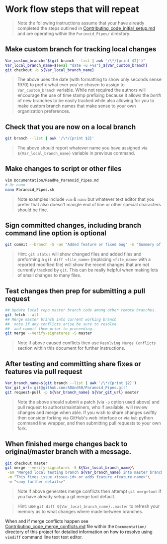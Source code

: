 # Work flow steps that will repeat

 > Note the following instructions assume that your have already completed the
 steps outlined in
 [Contributing_code_initial_setup.md](Contributing_code_initial_setup.md)
 and are operating within the `Parinoid_Pipes/` directory.

## Make custom branch for tracking local changes

```bash
Var_custom_branch="$(git branch --list | awk '/\*/{print $2}')"
Var_local_branch_name=$(eval "date -u +%s")_${Var_custom_branch}
git checkout -b ${Var_local_branch_name}
```

 > The above uses the date (with formatting to show only seconds sense 1970)
 to prefix what ever you've chosen to assign to `Var_custom_branch` variable.
 While not required the authors will encourage the use of time stamp prefixing
 because it allows the *berth* of new branches to be easily tracked while also
 allowing for you to make custom branch names that make sense to your own
 organization preferences.

## Check that you are now on a local branch

```bash
git branch --list | awk '/\*/{print $2}'
```

 > The above should report whatever name you have assigned via
 `${Var_local_branch_name}` variable in previous command.

## Make changes to script or other files

```bash
vim Documentation/ReadMe_Paranoid_Pipes.md
# Or nano
nano Paranoid_Pipes.sh
```

 > Note examples include `vim` & `nano` but whatever text editor that you prefer
 that also doesn't mangle end of line or other special characters should be fine.

## Sign committed changes, including branch command line option is optional

```bash
git commit --branch -S -am "Added feature or fixed bug" -m "Summery of changes"
```

 > Hint: `git status` will show changed files and added files and preforming a
 `git diff <file_name>` (replacing `<file_name>` with a reported modified file)
 will show the recent changes that are not currently tracked by `git`. This can
 be really helpful when making lots of small changes to many files.

## Test changes then prep for submitting a pull request

```bash
## Update local repo master branch code among other remote branches.
git fetch --all
## Merge master branch into current working branch
##  note if any conflicts arise be sure to resolve
##  and commit them prior to proceeding.
git merge --verify-signatures -S master
```

 > Note if above caused conflicts then use `Resolving Merge Conflicts` section
 within this document for further instructions.

## After testing and committing share fixes or features via pull request

```bash
Var_branch_name=$(git branch --list | awk '/\*/{print $2}')
Var_git_url='git@github.com:S0AndS0/Paranoid_Pipes.git'
git request-pull -p ${Var_branch_name} ${Var_git_url} master
```

 > Note the above should submit a patch (via `-p` option used above) and pull
 request to authors/maintainers, who if available, will review changes and
 merge when able. If you wish to share changes swiftly then consider forking
 via GitHub's web interface or via `hub` python command line wrapper, and then
 submitting pull requests to your own fork.

## When finished merge changes back to original/master branch with a message.

```bash
git checkout master
git merge --verify-signatures -S ${Var_local_branch_name}\
 -am "Merged local testing branch ${Var_branch_name} into master branch"\
 -m "This fixes issue <issue-id> or adds feature <feature-name>"\
 -m "<any further details>"
```

 > Note if above generates merge conflicts then attempt `git mergetool` if you
 have already setup a git merge tool default.

 > Hint: use `git diff ${Var_local_branch_name}..master` to refresh your
 memory as to what changes where made between branches.

When and if merge conflicts happen see [Contributing_code_merge_conflicts.md](Contributing_code_merge_conflicts.md)
 file within the `Documentation/` directory of this project for detailed
 information on how to resolve using `vimdiff` command line text text editor.

